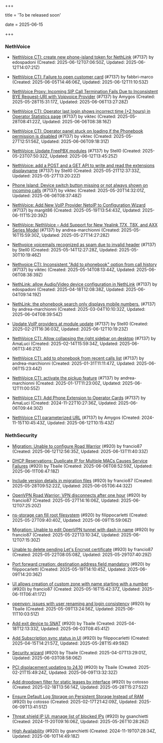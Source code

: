 +++

title = 'To be released soon'

date = 2025-06-15

+++

### NethVoice

- [NethVoice CTI: create new phone-island token for NethLink](https://github.com/NethServer/dev/issues/7500) (#7137) by edospadoni (Created: 2025-06-12T07:06:50Z, Updated: 2025-06-12T14:07:21Z)

- [NethVoice CTI:  Failure to open customer card](https://github.com/NethServer/dev/issues/7495) (#7137) by fabbri-marco (Created: 2025-06-05T14:46:06Z, Updated: 2025-06-12T11:10:53Z)

- [NethVoice Proxy: Incoming SIP Call Termination Fails Due to Inconsistent BYE Request-URI with Voipvoice Provider](https://github.com/NethServer/dev/issues/7485) (#7137) by Amygos (Created: 2025-05-28T15:31:17Z, Updated: 2025-06-06T13:27:28Z)

- [NethVoice CTI: Operator last login shows incorrect time (+2 hours) in Operator Statistics page](https://github.com/NethServer/dev/issues/7484) (#7137) by viktec (Created: 2025-05-28T08:41:22Z, Updated: 2025-06-06T08:38:16Z)

- [NethVoice CTI: Operator panel stuck on loading if the Phonebook permission is disabled](https://github.com/NethServer/dev/issues/7483) (#7137) by viktec (Created: 2025-05-27T12:51:56Z, Updated: 2025-06-06T09:18:31Z)

- [NethVoice: Update FreePBX modules](https://github.com/NethServer/dev/issues/7476) (#7137) by Stell0 (Created: 2025-05-23T07:50:32Z, Updated: 2025-06-12T13:45:25Z)

- [NethVoice: add a POST and a GET API to write and read the extensions displayname](https://github.com/NethServer/dev/issues/7475) (#7137) by Stell0 (Created: 2025-05-21T12:37:33Z, Updated: 2025-05-27T13:20:22Z)

- [Phone Island: Device switch button missing or not always shown on incoming calls](https://github.com/NethServer/dev/issues/7473) (#7137) by viktec (Created: 2025-05-20T14:32:01Z, Updated: 2025-06-06T08:37:48Z)

- [NethVoice: Add New VoIP Provider NetoIP to Configuration Wizard](https://github.com/NethServer/dev/issues/7471) (#7137) by margit86 (Created: 2025-05-19T13:54:43Z, Updated: 2025-06-11T15:20:39Z)

- [NethVoice: NethVoice – Add Support for New Yealink T7X, T8X, and AXX Series Model](https://github.com/NethServer/dev/issues/7469) (#7137) by andrea-marchionni (Created: 2025-05-16T15:59:30Z, Updated: 2025-05-27T14:27:28Z)

- [Nethvoice voicemails recognized as spam due to invalid header](https://github.com/NethServer/dev/issues/7461) (#7137) by Stell0 (Created: 2025-05-14T12:27:28Z, Updated: 2025-05-30T10:19:46Z)

- [Nethvoice CTI: Inconsistent "Add to phonebook" option from call history](https://github.com/NethServer/dev/issues/7457) (#7137) by viktec (Created: 2025-05-14T08:13:44Z, Updated: 2025-06-06T08:38:39Z)

- [NethLink: allow Audio/Video device configuration in NethLink](https://github.com/NethServer/dev/issues/7414) (#7137) by edospadoni (Created: 2025-04-18T12:08:38Z, Updated: 2025-06-04T09:14:19Z)

- [NethLink: the phonebook search only displays mobile numbers.](https://github.com/NethServer/dev/issues/7339) (#7137) by andrea-marchionni (Created: 2025-03-04T10:10:32Z, Updated: 2025-06-04T08:39:54Z)

- [Update VoIP providers at module update](https://github.com/NethServer/dev/issues/7331) (#7137) by Stell0 (Created: 2025-02-21T16:36:03Z, Updated: 2025-06-12T10:19:23Z)

- [NethVoice CTI: Allow collapsing the right sidebar on desktop](https://github.com/NethServer/dev/issues/7317) (#7137) by AmaLuci (Created: 2025-02-14T15:59:34Z, Updated: 2025-06-06T13:46:21Z)

- [NethVoice CTI: add to phonebook from recent calls list](https://github.com/NethServer/dev/issues/7293) (#7137) by andrea-marchionni (Created: 2025-01-31T11:11:47Z, Updated: 2025-06-06T15:23:44Z)

- [NethVoice CTI: activate the pickup feature](https://github.com/NethServer/dev/issues/7262) (#7137) by andrea-marchionni (Created: 2025-01-17T11:23:00Z, Updated: 2025-06-12T11:00:55Z)

- [NethVoice CTI: Add Phone Extension to Operator Cards](https://github.com/NethServer/dev/issues/7171) (#7137) by AmaLuci (Created: 2024-11-22T10:27:36Z, Updated: 2025-06-06T09:44:30Z)

- [NethVoice CTI parameterized URL](https://github.com/NethServer/dev/issues/7137) (#7137) by Amygos (Created: 2024-11-15T10:45:43Z, Updated: 2025-06-12T10:15:43Z)

### NethSecurity

- [Migration: Unable to configure Road Warrior](https://github.com/NethServer/nethsecurity/issues/1267) (#920) by francio87 (Created: 2025-06-12T12:56:35Z, Updated: 2025-06-13T11:40:33Z)

- [DHCP Reservations: Duplicate IP for Multiple MACs Causes Service Failures](https://github.com/NethServer/nethsecurity/issues/1254) (#920) by Tbaile (Created: 2025-06-06T08:52:59Z, Updated: 2025-06-11T06:47:18Z)

- [Include version details in migration files](https://github.com/NethServer/nethsecurity/issues/1238) (#920) by francio87 (Created: 2025-05-28T09:52:22Z, Updated: 2025-06-05T06:44:32Z)

- [OpenVPN Road Warrior:  VPN disconnects after one hour](https://github.com/NethServer/nethsecurity/issues/1236) (#920) by francio87 (Created: 2025-05-27T14:16:06Z, Updated: 2025-06-12T07:25:20Z)

- [ns-storage can fill root filesystem](https://github.com/NethServer/nethsecurity/issues/1233) (#920) by filippocarletti (Created: 2025-05-27T09:40:40Z, Updated: 2025-06-09T15:59:06Z)

- [Migration: Unable to edit OpenVPN tunnel with dash in name](https://github.com/NethServer/nethsecurity/issues/1228) (#920) by francio87 (Created: 2025-05-22T13:10:34Z, Updated: 2025-06-12T07:15:30Z)

- [Unable to delete pending Let's Encrypt certificate](https://github.com/NethServer/nethsecurity/issues/1226) (#920) by francio87 (Created: 2025-05-22T08:05:08Z, Updated: 2025-05-29T07:40:29Z)

- [Port forward creation: destination address field mandatory](https://github.com/NethServer/nethsecurity/issues/1220) (#920) by filippocarletti (Created: 2025-05-19T14:10:45Z, Updated: 2025-06-09T14:20:36Z)

- [UI allows creation of custom zone with name starting with a number](https://github.com/NethServer/nethsecurity/issues/1219) (#920) by francio87 (Created: 2025-05-16T15:42:37Z, Updated: 2025-06-11T06:41:17Z)

- [openvpn: issues with user renaming and login consistency](https://github.com/NethServer/nethsecurity/issues/1209) (#920) by Tbaile (Created: 2025-05-09T13:24:56Z, Updated: 2025-06-11T10:03:51Z)

- [Add exit device to SNAT](https://github.com/NethServer/nethsecurity/issues/1183) (#920) by Tbaile (Created: 2025-04-18T12:13:33Z, Updated: 2025-06-03T08:45:41Z)

- [Add Subscription sync status in UI](https://github.com/NethServer/nethsecurity/issues/1176) (#920) by filippocarletti (Created: 2025-04-15T14:21:57Z, Updated: 2025-05-28T15:49:59Z)

- [Security wizard](https://github.com/NethServer/nethsecurity/issues/1157) (#920) by Tbaile (Created: 2025-04-07T13:29:01Z, Updated: 2025-06-03T08:58:06Z)

- [PCI displacement updating to 24.10](https://github.com/NethServer/nethsecurity/issues/1092) (#920) by Tbaile (Created: 2025-02-21T15:49:24Z, Updated: 2025-06-09T13:32:32Z)

- [Add dropdown filter for static leases by interface](https://github.com/NethServer/nethsecurity/issues/1085) (#920) by cotosso (Created: 2025-02-18T13:56:14Z, Updated: 2025-05-28T15:27:52Z)

- [Ensure Default Log Storage on Persistent Storage Instead of RAM](https://github.com/NethServer/nethsecurity/issues/1082) (#920) by cotosso (Created: 2025-02-17T21:42:09Z, Updated: 2025-06-09T13:41:51Z)

- [Threat shield IP UI: manage list of blocked IPs](https://github.com/NethServer/nethsecurity/issues/924) (#920) by gsanchietti (Created: 2024-11-20T09:16:06Z, Updated: 2025-05-26T10:28:26Z)

- [High Availability](https://github.com/NethServer/nethsecurity/issues/920) (#920) by gsanchietti (Created: 2024-11-19T07:28:34Z, Updated: 2025-06-10T14:49:18Z)

